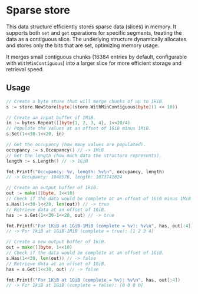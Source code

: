 # Sparse store

This data structure efficiently stores sparse data (slices) in memory. It supports both `set` and `get` operations for specific segments, treating the data as a contiguous slice. The underlying structure dynamically allocates and stores only the bits that are set, optimizing memory usage.

It merges small contiguous chunks (16384 entries by default, configurable with `WithMinContiguous`) into a larger slice for more efficient storage and retrieval speed.

## Usage

```go
// Create a byte store that will merge chunks of up to 1kiB.
s := store.NewStore[byte](store.WithMinContiguous[byte](1 << 10))

// Create an input buffer of 1MiB.
in := bytes.Repeat([]byte{1, 2, 3, 4}, 1<<20/4)
// Populate the values at an offset of 1GiB minus 1MiB.
s.Set(1<<30-1<<20, in)

// Get the occupancy (how many values are populated).
occupancy := s.Occupancy() // -> 1MiB
// Get the length (how much data the structure represents).
length := s.Length() // -> 1GiB

fmt.Printf("Occupancy: %v, length: %v\n", occupancy, length)
// -> Occupancy: 1048576, length: 1073741824

// Create an output buffer of 1kiB.
out := make([]byte, 1<<10)
// Check if the data would be complete at an offset of 1GiB minus 1MiB
s.Has(1<<30-1<<20, len(out)) // -> true
// Retrieve data at an offset of 1GiB.
has := s.Get(1<<30-1<<20, out) // -> true

fmt.Printf("For 1KiB at 1GiB-1MiB (complete = %v): %v\n", has, out[:4])
// -> For 1kiB at 1GiB-1MiB (complete = true): [1 2 3 4]

// Create a new output buffer of 1kiB.
out = make([]byte, 1<<10)
// Check if the data would be complete at an offset of 1GiB.
s.Has(1<<30, len(out)) // -> false
// Retrieve data at an offset of 1GiB.
has = s.Get(1<<30, out) // -> false

fmt.Printf("For 1KiB at 1GiB (complete = %v): %v\n", has, out[:4])
// -> For 1kiB at 1GiB (complete = false): [0 0 0 0] 
```

